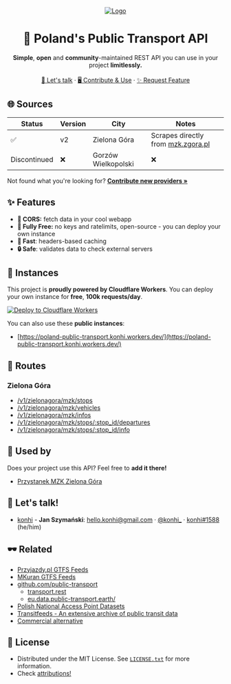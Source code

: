 <div align="center">
<a href="#">
    <img src="https://user-images.githubusercontent.com/61631665/160162690-04047e63-f704-44f7-9d30-7e9685236ba1.png" alt="Logo">
</a>

<br>
<h1 align="center">🚌 Poland's Public Transport API</h1>

  <p align="center">
      <b>Simple</b>, <b>open</b> and <b>community</b>-maintained REST API you can use in your project <b>limitlessly.</b>
    <br>
    <br>
    <a href="#-lets-talk">💬 Let's talk</a>
    ·
    <a href="https://github.com/konhi/poland-public-transport-api/blob/main/CONTRIBUTING.MD">🖥 Contribute & Use</a>
    ·
    <a href="https://github.com/konhi/poland-public-transport-api/issues">✨ Request Feature</a>
  </p>
</div>

## 🌐 Sources

| Status | Version | City | Notes |
|--------|---------|------|--------|
| ✅ | v2 | Zielona Góra | Scrapes directly from [mzk.zgora.pl](https://mzk.zgora.pl) |
| Discontinued | ❌ | Gorzów Wielkopolski | ❌ |


Not found what you're looking for?  [**Contribute new providers »**](https://github.com/konhi/poland-public-transport-api/blob/main/CONTRIBUTING.MD)

## ✨ Features
- **🔌 CORS:** fetch data in your cool webapp
- **🥰 Fully Free:** no keys and ratelimits, open-source - you can deploy your own instance
- **💨 Fast**: headers-based caching
- **🔒 Safe**: validates data to check external servers

## 💖 Instances
This project is **proudly powered by Cloudflare Workers**. You can deploy your own instance for **free**, **100k requests/day**.

[![Deploy to Cloudflare Workers](https://deploy.workers.cloudflare.com/button)](https://deploy.workers.cloudflare.com/?url=https://github.com/konhi/poland-public-transport-api)

You can also use these **public instances**:
- [https://poland-public-transport.konhi.workers.dev/](https://poland-public-transport.konhi.workers.dev/)

## 🔌 Routes
### Zielona Góra
- [/v1/zielonagora/mzk/stops](https://poland-public-transport.konhi.workers.dev/v1/zielonagora/mzk/stops)
- [/v1/zielonagora/mzk/vehicles](https://poland-public-transport.konhi.workers.dev/v1/zielonagora/mzk/vehicles)
- [/v1/zielonagora/mzk/infos](https://poland-public-transport.konhi.workers.dev/v1/zielonagora/mzk/stops)
- [/v1/zielonagora/mzk/stops/:stop_id/departures](https://poland-public-transport.konhi.workers.dev/v1/zielonagora/mzk/stops/75/departures)
- [/v1/zielonagora/mzk/stops/:stop_id/info](https://poland-public-transport.konhi.workers.dev/v1/zielonagora/mzk/stops/75/info)

## 🌌 Used by
Does your project use this API? Feel free to **add it there!**

- [Przystanek MZK Zielona Góra](https://github.com/Wybranowsky/przystanek-mzk)

## 💬 Let's talk!
- [konhi](https://github.com/konhi) - **Jan Szymański**: [<hello.konhi@gmail.com>](mailto:hello.konhi@gmail.com) · [@konhi_](https://twitter.com/konhi_) · [konhi#1588](https://discord.com) (he/him)

## 🕶 Related
- [Przyjazdy.pl GTFS Feeds](https://przyjazdy.pl/gtfs)
- [MKuran GTFS Feeds](https://mkuran.pl/gtfs/)
- [github.com/public-transport](https://github.com/public-transport)
  - [transport.rest](https://transport.rest)
  - [eu.data.public-transport.earth/](https://eu.data.public-transport.earth/)
- [Polish National Access Point Datasets](https://dane.gov.pl/pl/dataset/1739,krajowy-punkt-dostepowy-kpd-multimodalne-usugi-informacji-o-podrozach)
- [Transitfeeds - An extensive archive of public transit data](https://transitfeeds.com/)
- [Commercial alternative](https://jakdojade.pl/public/pages/api/rest_xml.html)

## 📜 License

- Distributed under the MIT License. See [`LICENSE.txt`](https://github.com/konhi/poland-public-transport-api/blob/main/LICENSE) for more information.
- Check [attributions!](https://github.com/konhi/poland-public-transport-api/blob/main/ATTRIBUTIONS.md)
